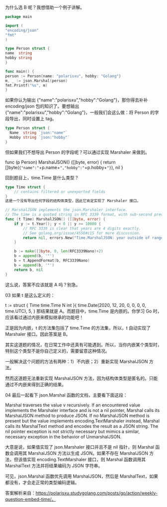 为什么选 B 呢？我想借助一个例子讲解。
```go
package main

import (
"encoding/json"
"fmt"
)

type Person struct {
name  string
hobby string
}

func main() {
person := Person{name: "polarisxu", hobby: "Golang"}
m, _ := json.Marshal(person)
fmt.Printf("%s", m)
}
```
如果你认为输出 {"name":"polarisxu","hobby":"Golang"}，那你得去补补 encoding/json 包的知识了。要想输出 {"name":"polarisxu","hobby":"Golang”}，一般我们会这么做：将 Person 的字段导出，同时设置上 tag。
```go
type Person struct {
  Name  string `json:"name"`
  Hobby string `json:"hobby"`
}
```
但如果我们不想导出 Person 的字段呢？可以通过实现 Marshaler 来做到。

func (p Person) MarshalJSON() ([]byte, error) {
	return []byte(`{"name":"`+p.name+`","hobby":"`+p.hobby+`"}`), nil
}

回到题目上，time.Time 是什么类型？

```go
type Time struct {
    // contains filtered or unexported fields
}
这是一个没有导出任何字段的结构体类型，因此它肯定实现了 Marshaler 接口。

// MarshalJSON implements the json.Marshaler interface.
// The time is a quoted string in RFC 3339 format, with sub-second precision added if present.
func (t Time) MarshalJSON() ([]byte, error) {
	if y := t.Year(); y < 0 || y >= 10000 {
		// RFC 3339 is clear that years are 4 digits exactly.
		// See golang.org/issue/4556#c15 for more discussion.
		return nil, errors.New("Time.MarshalJSON: year outside of range [0,9999]")
	}

	b := make([]byte, 0, len(RFC3339Nano)+2)
	b = append(b, '"')
	b = t.AppendFormat(b, RFC3339Nano)
	b = append(b, '"')
	return b, nil
}
```
这么说，答案不应该就是 A 吗？别急。

03
如果 t 是这么定义的：

t := struct {
  Time time.Time
  N int
}{
  time.Date(2020, 12, 20, 0, 0, 0, 0, time.UTC),
  5,
}
那结果就是 A。而题目中，time.Time 是内嵌的。你学习 Go 时，应该看过通过内嵌来模拟继承的功能吧！

正是因为内嵌，t 的方法集包括了 time.Time 的方法集，所以，t 自动实现了 Marshaler 接口。因此答案是 B。

其实这道题的情况，在日常工作中还真有可能遇到。所以，当你内嵌某个类型时，特别这个类型不是你自己定义的，需要留意这种情况。

一般解决这个问题的方法有两种：1）不内嵌；2）重新实现 MarshalJSON 方法。

然而这道题无法重新实现 MarshalJSON 方法，因为结构体类型是匿名的。只能通过不内嵌来得到正确的结果。

04
最后一起看下 json.Marshal 函数的文档，主要看下面这段：

Marshal traverses the value v recursively. If an encountered value implements the Marshaler interface and is not a nil pointer, Marshal calls its MarshalJSON method to produce JSON. If no MarshalJSON method is present but the value implements encoding.TextMarshaler instead, Marshal calls its MarshalText method and encodes the result as a JSON string. The nil pointer exception is not strictly necessary but mimics a similar, necessary exception in the behavior of UnmarshalJSON.

大意是说，如果值实现了 json.Marshaler 接口并且不是 nil 指针，则 Marshal 函数会调用其 MarshalJSON 方法以生成 JSON。如果不存在 MarshalJSON 方法，但该值实现 encoding.TextMarshaler 接口，则 Marshal 函数调用其 MarshalText 方法并将结果编码为 JSON 字符串。

可见，json.Marshal 函数优先调用 MarshalJSON，然后是 MarshalText，如果都没有，才会走正常的类型编码逻辑。

答案解析来自：https://polarisxu.studygolang.com/posts/go/action/weekly-question-embed-time/。